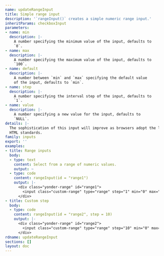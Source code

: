 ```yaml
---
name: updateRangeInput
title: Simple range input
description: '`rangeInput()` creates a simple numeric range input.'
inheritParams: checkboxInput
parameters:
- name: min
  description: |-
    A number specifying the minimum value of the input, defaults to
    `0`.
- name: max
  description: |-
    A number specifying the maximum value of the input, defaults to
    `100`.
- name: default
  description: |-
    A number between `min` and `max` specifying the default value
    of the input, defaults to `min`.
- name: step
  description: |-
    A number specifying the interval step of the input, defaults to
    `1`.
- name: value
  description: |-
    A number specifying a new value for the input, defaults to
    `NULL`.
details: |-
  The sophistication of this input will improve as browsers adopt the latest
  HTML standards.
family: inputs
export: ''
examples:
- title: Range inputs
  body:
  - type: text
    content: Select from a range of numeric values.
    output: ~
  - type: code
    content: rangeInput(id = "range1")
    output: |-
      <div class="yonder-range" id="range1">
        <input class="custom-range" type="range" step="1" min="0" max="100" value="0" autocomplete="off"/>
      </div>
- title: Custom step
  body:
  - type: code
    content: rangeInput(id = "range2", step = 10)
    output: |-
      <div class="yonder-range" id="range2">
        <input class="custom-range" type="range" step="10" min="0" max="100" value="0" autocomplete="off"/>
      </div>
rdname: updateRangeInput
sections: []
layout: doc
---
```

